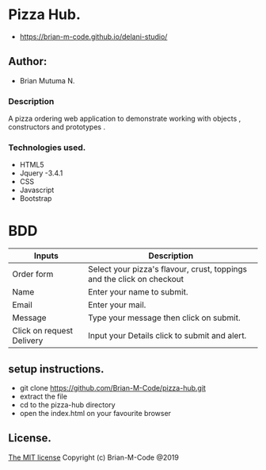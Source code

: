 # Pizza Hub.
- https://brian-m-code.github.io/delani-studio/


## Author:
- Brian Mutuma N.

### Description
A pizza ordering web application to demonstrate working with objects , constructors and prototypes .

### Technologies used.
- HTML5
- Jquery -3.4.1
- CSS
- Javascript
- Bootstrap

# BDD
|Inputs                    | Description                                                            |
|--------------------------|------------------------------------------------------------------------|
|Order form                | Select your pizza's flavour, crust, toppings and the click on checkout |
|Name                      | Enter your name to submit.                                             |
|Email                     | Enter your mail.                                                       |
|Message                   | Type your message then click on submit.                                | 
|Click on request Delivery | Input your Details click to submit and alert.                          |


## setup instructions.
- git clone https://github.com/Brian-M-Code/pizza-hub.git
- extract the file
- cd to the pizza-hub directory
- open the index.html on your favourite browser



## License.
[The MIT license](license.md)
Copyright (c) Brian-M-Code @2019



